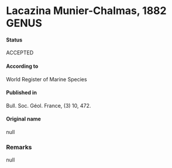 Lacazina Munier-Chalmas, 1882 GENUS
=======

#### Status
ACCEPTED

#### According to
World Register of Marine Species

#### Published in
Bull. Soc. Géol. France, (3) 10, 472.

#### Original name
null

### Remarks
null